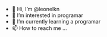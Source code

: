 - 👋 Hi, I’m @leonelkn
- 👀 I’m interested in  programar
- 🌱 I’m currently learning  a  programar
- 📫 How to reach me ...

<!---
leonelkn/leonelkn is a ✨ special ✨ repository because its `README.md` (this file) appears on your GitHub profile.
You can click the Preview link to take a look at your changes.
--->
